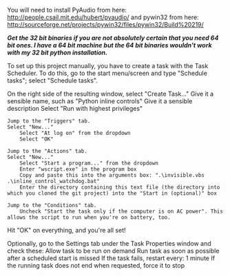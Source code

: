 You will need to install PyAudio from here: http://people.csail.mit.edu/hubert/pyaudio/ and pywin32 from here: http://sourceforge.net/projects/pywin32/files/pywin32/Build%20219/

***Get the 32 bit binaries if you are not absolutely certain that you need 64 bit ones. I have a 64 bit machine but the 64 bit binaries wouldn't work with my 32 bit python installation.***

To set up this project manually, you have to create a task with the Task Scheduler. To do this, go to the start menu/screen and type "Schedule tasks"; select "Schedule tasks".

On the right side of the resulting window, select "Create Task..."
	Give it a sensible name, such as "Python inline controls"
	Give it a sensible description
	Select "Run with highest privileges"
	
	Jump to the "Triggers" tab.
	Select "New..."
		Select "At log on" from the dropdown
		Select "OK"

	Jump to the "Actions" tab.
	Select "New..."
		Select "Start a program..." from the dropdown
		Enter "wscript.exe" in the program box
		Copy and paste this into the arguments box: ".\invisible.vbs .\inline_control_watchdog.bat"
		Enter the directory containing this text file (the directory into which you cloned the git project) into the "Start in (optional)" box
	
	Jump to the "Conditions" tab.
		Uncheck "Start the task only if the computer is on AC power". This allows the script to run when you're on battery, too.

Hit "OK" on everything, and you're all set!

Optionally, go to the Settings tab under the Task Properties window and check these:
Allow task to be run on demand
Run task as soon as possible after a scheduled start is missed
If the task fails, restart every: 1 minute
If the running task does not end when requested, force it to stop
